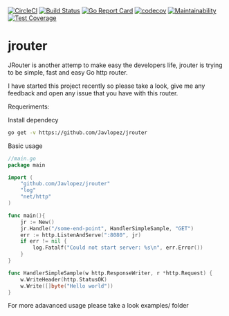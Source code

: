 [![CircleCI](https://circleci.com/gh/Javlopez/jrouter.svg?style=svg)](https://circleci.com/gh/Javlopez/jrouter)
[![Build Status](https://travis-ci.org/Javlopez/jrouter.svg?branch=master)](https://travis-ci.org/Javlopez/jrouter)
[![Go Report Card](https://goreportcard.com/badge/github.com/Javlopez/jrouter)](https://goreportcard.com/report/github.com/Javlopez/jrouter)
[![codecov](https://codecov.io/gh/Javlopez/jrouter/branch/master/graph/badge.svg)](https://codecov.io/gh/Javlopez/jrouter)
[![Maintainability](https://api.codeclimate.com/v1/badges/f889129ae5947f1523ec/maintainability)](https://codeclimate.com/github/Javlopez/jrouter/maintainability)
[![Test Coverage](https://api.codeclimate.com/v1/badges/f889129ae5947f1523ec/test_coverage)](https://codeclimate.com/github/Javlopez/jrouter/test_coverage)

# jrouter

JRouter is another attemp to make easy the developers life, jrouter is trying to be simple, fast and easy Go http router.

I have started this project recently so please take a look, give me any feedback and open any issue that you have with this router.

Requeriments:

Install dependecy


```bash
go get -v https://github.com/Javlopez/jrouter
```

Basic usage


```go
//main.go
package main

import (
    "github.com/Javlopez/jrouter"
    "log"
    "net/http"
)

func main(){
    jr := New()
    jr.Handle("/some-end-point", HandlerSimpleSample, "GET")
    err := http.ListenAndServe(":8080", jr)
    if err != nil {
        log.Fatalf("Could not start server: %s\n", err.Error())
    }
}

func HandlerSimpleSample(w http.ResponseWriter, r *http.Request) {
	w.WriteHeader(http.StatusOK)
	w.Write([]byte("Hello world"))
}
```

For more adavanced usage please take a look examples/ folder
